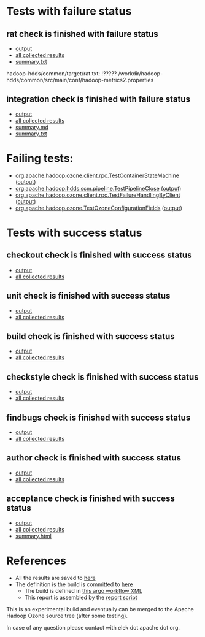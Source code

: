 # Tests with failure status

## rat check is finished with failure status

   * [output](https://raw.githubusercontent.com/elek/ozone-ci/master/pr/pr-hdds-2058-gt6pm/rat/output.log)
   * [all collected results](https://github.com/elek/ozone-ci/tree/master/pr/pr-hdds-2058-gt6pm/rat)
   * [summary.txt](https://github.com/elek/ozone-ci/tree/master/pr/pr-hdds-2058-gt6pm/rat/summary.txt)

hadoop-hdds/common/target/rat.txt: !????? /workdir/hadoop-hdds/common/src/main/conf/hadoop-metrics2.properties

## integration check is finished with failure status

   * [output](https://raw.githubusercontent.com/elek/ozone-ci/master/pr/pr-hdds-2058-gt6pm/integration/output.log)
   * [all collected results](https://github.com/elek/ozone-ci/tree/master/pr/pr-hdds-2058-gt6pm/integration)
   * [summary.md](https://github.com/elek/ozone-ci/tree/master/pr/pr-hdds-2058-gt6pm/integration/summary.md)
   * [summary.txt](https://github.com/elek/ozone-ci/tree/master/pr/pr-hdds-2058-gt6pm/integration/summary.txt)

# Failing tests: 

 * [org.apache.hadoop.ozone.client.rpc.TestContainerStateMachine](hadoop-ozone/integration-test/org.apache.hadoop.ozone.client.rpc.TestContainerStateMachine.txt) ([output](hadoop-ozone/integration-test/org.apache.hadoop.ozone.client.rpc.TestContainerStateMachine-output.txt/))
 * [org.apache.hadoop.hdds.scm.pipeline.TestPipelineClose](hadoop-ozone/integration-test/org.apache.hadoop.hdds.scm.pipeline.TestPipelineClose.txt) ([output](hadoop-ozone/integration-test/org.apache.hadoop.hdds.scm.pipeline.TestPipelineClose-output.txt/))
 * [org.apache.hadoop.ozone.client.rpc.TestFailureHandlingByClient](hadoop-ozone/integration-test/org.apache.hadoop.ozone.client.rpc.TestFailureHandlingByClient.txt) ([output](hadoop-ozone/integration-test/org.apache.hadoop.ozone.client.rpc.TestFailureHandlingByClient-output.txt/))
 * [org.apache.hadoop.ozone.TestOzoneConfigurationFields](hadoop-ozone/integration-test/org.apache.hadoop.ozone.TestOzoneConfigurationFields.txt) ([output](hadoop-ozone/integration-test/org.apache.hadoop.ozone.TestOzoneConfigurationFields-output.txt/))


# Tests with success status

## checkout check is finished with success status

   * [output](https://raw.githubusercontent.com/elek/ozone-ci/master/pr/pr-hdds-2058-gt6pm/checkout/output.log)
   * [all collected results](https://github.com/elek/ozone-ci/tree/master/pr/pr-hdds-2058-gt6pm/checkout)


## unit check is finished with success status

   * [output](https://raw.githubusercontent.com/elek/ozone-ci/master/pr/pr-hdds-2058-gt6pm/unit/output.log)
   * [all collected results](https://github.com/elek/ozone-ci/tree/master/pr/pr-hdds-2058-gt6pm/unit)


## build check is finished with success status

   * [output](https://raw.githubusercontent.com/elek/ozone-ci/master/pr/pr-hdds-2058-gt6pm/build/output.log)
   * [all collected results](https://github.com/elek/ozone-ci/tree/master/pr/pr-hdds-2058-gt6pm/build)


## checkstyle check is finished with success status

   * [output](https://raw.githubusercontent.com/elek/ozone-ci/master/pr/pr-hdds-2058-gt6pm/checkstyle/output.log)
   * [all collected results](https://github.com/elek/ozone-ci/tree/master/pr/pr-hdds-2058-gt6pm/checkstyle)


## findbugs check is finished with success status

   * [output](https://raw.githubusercontent.com/elek/ozone-ci/master/pr/pr-hdds-2058-gt6pm/findbugs/output.log)
   * [all collected results](https://github.com/elek/ozone-ci/tree/master/pr/pr-hdds-2058-gt6pm/findbugs)


## author check is finished with success status

   * [output](https://raw.githubusercontent.com/elek/ozone-ci/master/pr/pr-hdds-2058-gt6pm/author/output.log)
   * [all collected results](https://github.com/elek/ozone-ci/tree/master/pr/pr-hdds-2058-gt6pm/author)


## acceptance check is finished with success status

   * [output](https://raw.githubusercontent.com/elek/ozone-ci/master/pr/pr-hdds-2058-gt6pm/acceptance/output.log)
   * [all collected results](https://github.com/elek/ozone-ci/tree/master/pr/pr-hdds-2058-gt6pm/acceptance)
   * [summary.html](https://elek.github.io/ozone-ci/pr/pr-hdds-2058-gt6pm/acceptance/summary.html)




# References

 * All the results are saved to [here](https://github.com/elek/ozone-ci/tree/master/pr/pr-hdds-2058-gt6pm/)
 * The definition is the build is committed to [here](https://github.com/elek/argo-ozone)
    * The build is defined in [this argo workflow XML](https://github.com/elek/argo-ozone/blob/master/ozone-build.yaml)
    * This report is assembled by the [report script](https://github.com/elek/argo-ozone/blob/master/scripts/report.sh)

This is an experimental build and eventually can be merged to the Apache Hadoop Ozone source tree (after some testing).

In case of any question please contact with elek dot apache dot org.
